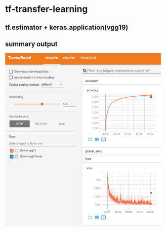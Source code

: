 # tf-transfer-learning

## tf.estimator + keras.application(vgg19)

## summary output
![summary](./summary.png)